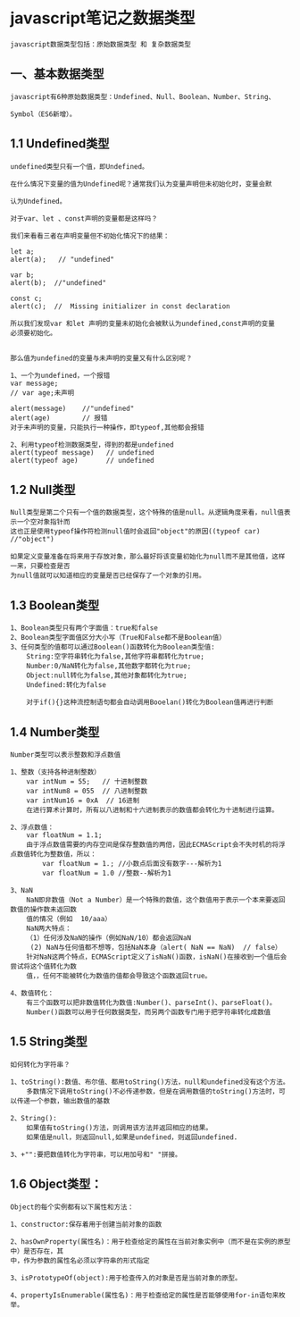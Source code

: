# javascript笔记之数据类型
  
    javascript数据类型包括：原始数据类型 和 复杂数据类型

## 一、基本数据类型

    javascript有6种原始数据类型：Undefined、Null、Boolean、Number、String、
    
    Symbol（ES6新增）。

## 1.1  Undefined类型
    
    undefined类型只有一个值，即Undefined。

    在什么情况下变量的值为Undefined呢？通常我们认为变量声明但未初始化时，变量会默

    认为Undefined。

    对于var、let 、const声明的变量都是这样吗？
    
    我们来看看三者在声明变量但不初始化情况下的结果：
    
    let a;
    alert(a);   // "undefined"

    var b;
    alert(b);  //"undefined"

    const c;
    alert(c);  //  Missing initializer in const declaration

    所以我们发现var 和let 声明的变量未初始化会被默认为undefined,const声明的变量
    必须要初始化。


    那么值为undefined的变量与未声明的变量又有什么区别呢？
    
    1、一个为undefined，一个报错
    var message;
    // var age;未声明

    alert(message)    //"undefined"
    alert(age)        // 报错
    对于未声明的变量，只能执行一种操作，即typeof,其他都会报错
   
    2、利用typeof检测数据类型，得到的都是undefined
    alert(typeof message)   // undefined
    alert(typeof age)       // undefined

## 1.2 Null类型

    Null类型是第二个只有一个值的数据类型，这个特殊的值是null。从逻辑角度来看，null值表示一个空对象指针而
    这也正是使用typeof操作符检测null值时会返回"object"的原因((typeof car) //"object")

    如果定义变量准备在将来用于存放对象，那么最好将该变量初始化为null而不是其他值，这样一来，只要检查是否
    为null值就可以知道相应的变量是否已经保存了一个对象的引用。

## 1.3 Boolean类型
    
    1、Boolean类型只有两个字面值：true和false
    2、Boolean类型字面值区分大小写（True和False都不是Boolean值）
    3、任何类型的值都可以通过Boolean()函数转化为Boolean类型值:
        String:空字符串转化为false,其他字符串都转化为true;
        Number:0/NaN转化为false,其他数字都转化为true;
        Object:null转化为false,其他对象都转化为true;
        Undefined:转化为false

        对于if(){}这种流控制语句都会自动调用Booelan()转化为Boolean值再进行判断

 ## 1.4 Number类型
   
    Number类型可以表示整数和浮点数值
   
    1、整数（支持各种进制整数）
        var intNum = 55;   // 十进制整数
        var intNum8 = 055  // 八进制整数
        var intNum16 = 0xA  // 16进制
        在进行算术计算时，所有以八进制和十六进制表示的数值都会转化为十进制进行运算。
    
    2、浮点数值：
        var floatNum = 1.1;
        由于浮点数值需要的内存空间是保存整数值的两倍，因此ECMAScript会不失时机的将浮点数值转化为整数值，所以：
            var floatNum = 1.; //小数点后面没有数字---解析为1
            var floatNum = 1.0 //整数--解析为1
    
    3、NaN
        NaN即非数值（Not a Number）是一个特殊的数值，这个数值用于表示一个本来要返回数值的操作数未返回数
        值的情况（例如  10/aaa）
        NaN两大特点：
        （1）任何涉及NaN的操作（例如NaN/10）都会返回NaN
         (2) NaN与任何值都不想等，包括NaN本身（alert( NaN == NaN)  // false）
        针对NaN这两个特点，ECMAScript定义了isNaN()函数，isNaN()在接收到一个值后会尝试将这个值转化为数
        值，，任何不能被转化为数值的值都会导致这个函数返回true。

    4、数值转化：
        有三个函数可以把非数值转化为数值:Number()、parseInt()、parseFloat()。
        Number()函数可以用于任何数据类型，而另两个函数专门用于把字符串转化成数值
    
## 1.5 String类型
   
    如何转化为字符串？
   
    1、toString():数值、布尔值、都用toString()方法，null和undefined没有这个方法。
        多数情况下调用toString()不必传递参数，但是在调用数值的toString()方法时，可以传递一个参数，输出数值的基数
   
    2、String():
        如果值有toString()方法，则调用该方法并返回相应的结果。
        如果值是null，则返回null,如果是undefined，则返回undefined.
   
    3、+"":要把数值转化为字符串，可以用加号和" "拼接。

## 1.6 Object类型：
   
    Object的每个实例都有以下属性和方法：
   
    1、constructor:保存着用于创建当前对象的函数
   
    2、hasOwnProperty(属性名)：用于检查给定的属性在当前对象实例中（而不是在实例的原型中）是否存在，其
    中，作为参数的属性名必须以字符串的形式指定
   
    3、isPrototypeOf(object):用于检查传入的对象是否是当前对象的原型。
   
    4、propertyIsEnumerable(属性名)：用于检查给定的属性是否能够使用for-in语句来枚举。


